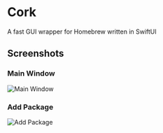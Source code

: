 # Cork
A fast GUI wrapper for Homebrew written in SwiftUI

## Screenshots
### Main Window
![Main Window](https://raw.githubusercontent.com/buresdv/Cork/main/Cork/Assets.xcassets/Screenshot%20-%20Main%20Window.imageset/Sn%C3%ADmek%20obrazovky%202022-07-23%20v%C2%A017.56.21.png)

### Add Package
![Add Package](https://github.com/buresdv/Cork/blob/main/Cork/Assets.xcassets/Screenshot%20-%20Add%20Package.imageset/Sn%C3%ADmek%20obrazovky%202022-07-23%20v%C2%A017.57.02.png)
